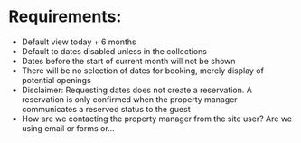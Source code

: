 # Requirements:

- Default view today + 6 months
- Default to dates disabled unless in the collections
- Dates before the start of current month will not be shown
- There will be no selection of dates for booking, merely display of potential
  openings
- Disclaimer: Requesting dates does not create a reservation. A reservation is
  only confirmed when the property manager communicates a reserved status to
  the guest
- How are we contacting the property manager from the site user? Are we using
  email or forms or...
